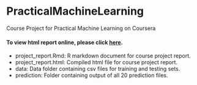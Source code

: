 PracticalMachineLearning
=============================

Course Project for Practical Machine Learning on Coursera

#### To view html report online, please click [here](http://vsharma1.github.io/DataScienceCoursera/project_report.html).

* project_report.Rmd: R markdown document for course project report.        
* project_report.html: Compiled html file for course project report.   
* data: Data folder containing csv files for training and testing sets.        
* prediction: Folder containing output of all 20 prediction files.            
